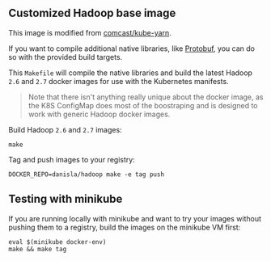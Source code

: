 ## Customized Hadoop base image

This image is modified from [comcast/kube-yarn](https://github.com/Comcast/kube-yarn/tree/add-hadoop-image-versions).

If you want to compile additional native libraries, like [Protobuf](https://wiki.apache.org/hadoop/ProtocolBuffers), you can do so with the provided build targets.

This `Makefile` will compile the native libraries and build the latest Hadoop `2.6` and `2.7` docker images for use with the Kubernetes manifests.

> Note that there isn't anything really unique about the docker image, as the K8S ConfigMap does most of the boostraping and is designed to work with generic Hadoop docker images.

Build Hadoop `2.6` and `2.7` images:

```
make
```

Tag and push images to your registry:

```
DOCKER_REPO=danisla/hadoop make -e tag push
```

## Testing with minikube

If you are running locally with minikube and want to try your images without pushing them to a registry, build the images on the minikube VM first:

```
eval $(minikube docker-env)
make && make tag
```
